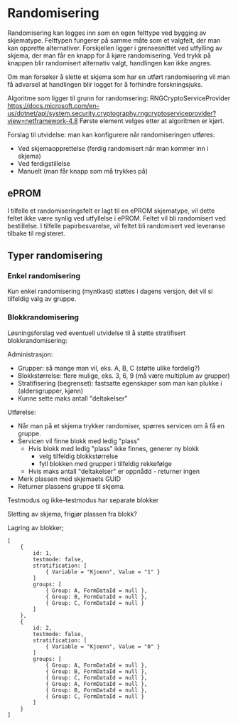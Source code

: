 # Randomisering

Randomisering kan legges inn som en egen felttype ved bygging av skjematype. Felttypen fungerer på samme måte som et valgfelt, der man kan opprette alternativer. Forskjellen ligger i grensesnittet ved utfylling av skjema, der man får en knapp for å kjøre randomisering. Ved trykk på knappen blir randomisert alternativ valgt, handlingen kan ikke angres.

Om man forsøker å slette et skjema som har en utført randomisering vil man få advarsel at handlingen blir logget for å forhindre forskningsjuks.

Algoritme som ligger til grunn for randomsering: RNGCryptoServiceProvider https://docs.microsoft.com/en-us/dotnet/api/system.security.cryptography.rngcryptoserviceprovider?view=netframework-4.8
Første element velges etter at algoritmen er kjørt.

Forslag til utvidelse: man kan konfigurere når randomiseringen utføres:
* Ved skjemaopprettelse (ferdig randomisert når man kommer inn i skjema)
* Ved ferdigstillelse
* Manuelt (man får knapp som må trykkes på)

## ePROM

I tilfelle et randomiseringsfelt er lagt til en ePROM skjematype, vil dette feltet ikke være synlig ved utfyllelse i ePROM. Feltet vil bli randomisert ved bestillelse. I tilfelle papirbesvarelse, vil feltet bli randomisert ved leveranse tilbake til registeret.

## Typer randomisering

### Enkel randomisering

Kun enkel randomisering (myntkast) støttes i dagens versjon, det vil si tilfeldig valg av gruppe.

### Blokkrandomisering

Løsningsforslag ved eventuell utvidelse til å støtte stratifisert blokkrandomisering:

Administrasjon:
* Grupper: så mange man vil, eks. A, B, C  (støtte ulike fordelig?)
* Blokkstørrelse: flere mulige, eks. 3, 6, 9 (må være multiplum av grupper)
* Stratifisering (begrenset): fastsatte egenskaper som man kan plukke i (aldersgrupper, kjønn)
* Kunne sette maks antall "deltakelser"

Utførelse:
* Når man på et skjema trykker randomiser, spørres servicen om å få en gruppe.
* Servicen vil finne blokk med ledig "plass"
	* Hvis blokk med ledig "plass" ikke finnes, generer ny blokk 
		* velg tilfeldig blokkstørrelse
		* fyll blokken med grupper i tilfeldig rekkefølge
	* Hvis maks antall "deltakelser" er oppnådd - returner ingen
* Merk plassen med skjemaets GUID
* Returner plassens gruppe til skjema.
	
Testmodus og ikke-testmodus har separate blokker

Sletting av skjema, frigjør plassen fra blokk?

Lagring av blokker;

```
[
	{
		id: 1,
		testmode: false,
		stratification: [
			{ Variable = "Kjoenn", Value = "1" }
		]
		groups: [
			{ Group: A, FormDataId = null },
			{ Group: B, FormDataId = null },
			{ Group: C, FormDataId = null }
		]
	},	
	{
		id: 2,
		testmode: false,
		stratification: [
			{ Variable = "Kjoenn", Value = "0" }
		]
		groups: [
			{ Group: A, FormDataId = null },
			{ Group: B, FormDataId = null },
			{ Group: C, FormDataId = null },
			{ Group: A, FormDataId = null },
			{ Group: B, FormDataId = null },
			{ Group: C, FormDataId = null }
		]
	}
]
```
